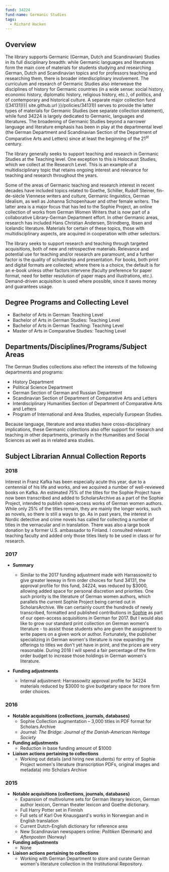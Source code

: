 ```yaml
---
fund: 34224
fund-name: Germanic Studies
tags:
  - Richard Hacken
---
```


## Overview

The library supports Germanic (German, Dutch and Scandinavian) Studies in its full disciplinary breadth: while Germanic languages and literatures form the main core of materials for students studying and researching German, Dutch and Scandinavian topics and for professors teaching and researching them, there is broader interdisciplinary involvement. The curriculum and research of Germanic Studies also interweave the disciplines of history for Germanic countries (in a wide sense: social history, economic history, diplomatic history, religious history, etc.), of politics, and of contemporary and historical culture. A separate major collection fund ([34131]({{ site.github.url }}/policies/34131)) serves to provide the latter types of materials for Germanic Studies (see separate collection statement), while fund 34224 is largely dedicated to Germanic, languages and literatures. The broadening of Germanic Studies beyond a narrower language and literature emphasis has been in play at the departmental level (the German Department and Scandinavian Section of the Department of Comparative Arts and Letters) since at least the beginning of the 21<sup>st</sup> century.

The library generally seeks to support teaching and research in Germanic Studies at the Teaching level. One exception to this is Holocaust Studies, which we collect at the Research Level. This is an example of a multidisciplinary topic that retains ongoing interest and relevance for teaching and research throughout the years.

Some of the areas of Germanic teaching and research interest in recent decades have included topics related to Goethe, Schiller, Rudolf Steiner, fin-de-siècle Viennese writers and culture, Germanic linguistics, German Idealism, as well as Johanna Schopenhauer and other female writers. The latter area is a major focus that has led to the Sophie Project, an online collection of works from German Women Writers that is now part of a collaborative Library-German Department effort. In other Germanic areas, research has included Hans Christian Andersen, Strindberg, Ibsen and Icelandic literature. Materials for certain of these topics, those with multidisciplinary aspects, are acquired in cooperation with other selectors.

The library seeks to support research and teaching through targeted acquisitions, both of new and retrospective materials. Relevance and potential use for teaching and/<wbr>or research are paramount, and a further factor is the quality of scholarship and presentation. For books, both print and digital formats are collected; where there is a choice, the default is for an e-book unless other factors intervene (faculty preference for paper format, need for better resolution of paper maps and illustrations, etc.). Demand-driven acquisition is used where possible, since it saves money and guarantees usage.

## Degree Programs and Collecting Level

- Bachelor of Arts in German: Teaching Level
- Bachelor of Arts in German Studies: Teaching Level
- Bachelor of Arts in German Teaching: Teaching Level
- Master of Arts in Comparative Studies: Teaching Level

## Departments/<wbr>Disciplines/<wbr>Programs/<wbr>Subject Areas

The German Studies collections also reflect the interests of the following departments and programs:

- History Department
- Political Science Department
- German Section of German and Russian Department
- Scandinavian Section of Department of Comparative Arts and Letters
- Interdisciplinary Humanities Section of Department of Comparative Arts and Letters
- Program of International and Area Studies, especially European Studies.

Because language, literature and area studies have cross-disciplinary implications, these Germanic collections also offer support for research and teaching in other departments, primarily in the Humanities and Social Sciences as well as in related area studies.

## Subject Librarian Annual Collection Reports

### 2018
Interest in Franz Kafka has been especially acute this year, due to a centennial of his life and works, and we acquired a number of well-reviewed books on Kafka. An estimated 75% of the titles for the Sophie Project have now been transcribed and added to ScholarsArchive as a part of the Sophie Project, intended to publish open-access works of German women authors. While only 25% of the titles remain, they are mainly the longer works, such as novels, so there is still a ways to go. As in past years, the interest in Nordic detective and crime novels has called for collecting a number of titles in the vernacular and in translation. There was also a large book donation by a former U.S. ambassador to Finland. I consulted relevant teaching faculty and added only those titles likely to be used in class or for research.

### 2017

- **Summary**
    - Similar to the 2017 funding adjustment made with Harrassowitz to give greater leeway in firm order choices for fund 34131, the approval profile for this fund, 34224, was reduced by $3000, allowing added space for personal discretion and priorities. One such priority is the literature of German women authors, which parallels the current Sophie Project being carried out in ScholarsArchive. We can certainly count the hundreds of newly transcribed, formatted and published contributions in [Sophie](https://scholarsarchive.byu.edu/sophie/) as part of our open-access acquisitions in German for 2017. But I would also like to grow our standard print collection on German women's literature - to assist those students who are given the assignment to write papers on a given work or author. Fortunately, the publisher specializing in German women's literature is now expanding the offerings to titles we don't yet have in print, and the prices are very reasonable. During 2018 I will spend a fair percentage of the firm order budget to increase those holdings in German women's literature.

- **Funding adjustments**
    -  Internal adjustment: Harrassowitz approval profile for 34224 materials reduced by $3000 to give budgetary space for more firm order choices.

### 2016

- **Notable acquisitions (collections, journals, databases)**
  - Sophie Collection augmentation – 3,000 titles in PDF format for Scholars Archive
  - Journal: _The Bridge: Journal of the Danish-American Heritage Society_
- **Funding adjustments**
  - Reduction in base funding amount of $1000
- **Liaison actions pertaining to collections**
  - Working out details (and hiring new students) for entry of Sophie Project women's literature (transcription PDFs, original images and metadata) into Scholars Archive

### 2015
- **Notable acquisitions (collections, journals, databases)**
  - Expansion of multivolume sets for German literary lexicon, German author lexicon, German theater lexicon and Goethe dictionary.
  - Full Harry Potter set in Finnish
  - Full sets of Karl Ove Knausgaard's works in Norwegian and in English translation
  - Current Dutch-English dictionary for reference area
  - New Scandinavian newspapers online: _Politiken_ (Denmark) and _Aftenposten_ (Norway)
- **Funding adjustments**
  - None
- **Liaison actions pertaining to collections**
  - Working with German Department to store and curate German women's literature collection in the Institutional Repository.
